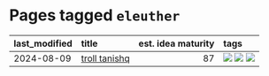 # Pages tagged `eleuther`

|last_modified|title|est. idea maturity|tags
|:---|:---|---:|:---|
|2024-08-09|[troll tanishq](../troll_tanishq.md)|87|[![](https://img.shields.io/badge/tag-completed-c92725)](../tags/completed.md) [![](https://img.shields.io/badge/tag-eleuther-aec580)](../tags/eleuther.md) [![](https://img.shields.io/badge/tag-trash-cdef47)](../tags/trash.md)|
